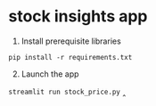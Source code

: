 # stock insights app

1. Install prerequisite libraries

`pip install -r requirements.txt`

2. Launch the app

`streamlit run stock_price.py`
‸